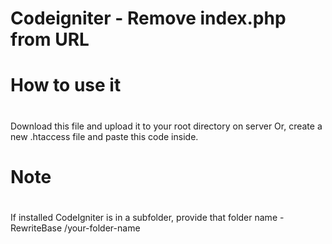 #
#     Codeigniter - Remove index.php from URL
#

#
#     How to use it
#

Download this file and upload it to your root directory on server
Or, create a new .htaccess file and paste this code inside.

#
#     Note
#

If installed CodeIgniter is in a subfolder, provide that folder name - RewriteBase /your-folder-name



